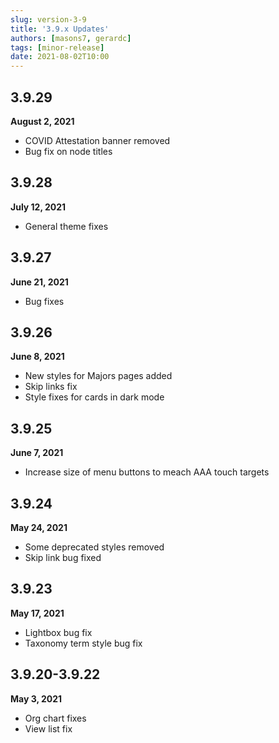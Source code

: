 ```yaml
---
slug: version-3-9
title: '3.9.x Updates'
authors: [masons7, gerardc]
tags: [minor-release]
date: 2021-08-02T10:00
---
```


## 3.9.29
**August 2, 2021**

* COVID Attestation banner removed
* Bug fix on node titles

## 3.9.28
**July 12, 2021**

* General theme fixes

## 3.9.27
**June 21, 2021**

* Bug fixes

## 3.9.26
**June 8, 2021**

* New styles for Majors pages added
* Skip links fix
* Style fixes for cards in dark mode

## 3.9.25
**June 7, 2021**

* Increase size of menu buttons to meach AAA touch targets

## 3.9.24
**May 24, 2021**

* Some deprecated styles removed
* Skip link bug fixed

## 3.9.23
**May 17, 2021**

* Lightbox bug fix
* Taxonomy term style bug fix

## 3.9.20-3.9.22
**May 3, 2021**

* Org chart fixes
* View list fix
